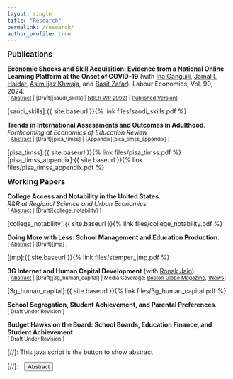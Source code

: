 ```yaml
---
layout: single
title: "Research"
permalink: /research/
author_profile: true
---
```


<span style="font-size: 1.2em; font-weight: bold;">Publications</span>

**Economic Shocks and Skill Acquisition: Evidence from a National Online Learning Platform at the Onset of COVID-19** (with [Ina Ganguili](https://blogs.umass.edu/iganguli/), [Jamal I. Haidar](https://scholar.harvard.edu/haidar/home), [Asim Ijaz Khwaja](https://khwaja.scholar.harvard.edu/), and [Basit Zafar](https://sites.google.com/site/basitakzafar/)). Labour Economics, Vol. 90, 2024.  <br/>
<small>[ <a href="#/" onclick="visib('saudi_skills')">Abstract</a> | [Draft][saudi_skills] | [NBER WP 29921][saudi_skills_nber] | [Published Version](https://www.sciencedirect.com/science/article/pii/S0927537124000708)]</small>

<div id="saudi_skills" style="display: none; text-align: justify; line-height: 1.2" ><small>
We study how large shocks impact individuals’ skilling decisions using data from a large, government-sponsored, online learning platform in Saudi Arabia. The onset of the COVID-19 pandemic brought about a massive increase in online skilling, and demand shifted towards courses that offered skills, such as telework, likely to be immediately valuable during the pandemic. Consistent with a model where individuals trade off reskilling costs with their expectations of future labor market conditions and their duration of work, we find that shifts into telework courses were largest for older workers. In contrast, younger workers increased enrollments in courses related to new skills, such as general, occupation-specific, and computer-related skills. Using national administrative employment data, we provide descriptive evidence that these investments in skills in early 2020 helped users maintain employment over the course of the pandemic.
</small><br><br/></div>

[saudi_skills]:{{ site.baseurl }}{% link files/saudi_skills.pdf %}

[saudi_skills_nber]: https://www.nber.org/papers/w29921

**Trends in International Assessments and Outcomes in Adulthood**. <br/> *Forthcoming at Economics of Education Review* <br/> <small>[ <a href="#/" onclick="visib('pisa_timss')">Abstract</a> | [Draft][pisa_timss] | [Appendix][pisa_timss_appendix] ]</small>

<div id="pisa_timss" style="display: none; text-align: justify; line-height: 1.2" ><small>
International assessments such as PISA and TIMSS are widely used to compare the academic proficiency of adolescents across countries and over time. Are scores on these assessments associated with outcomes in adulthood? Combining data from mathematics scores in PISA, TIMSS, and PIAAC, and adulthood outcomes from 18 representative global surveys, I compare the relative associations of PISA and TIMSS scores with later outcomes among cohorts that took both tests during adolescence. Results suggest that cohorts with higher test scores perform better on assessments of adulthood skills, obtain higher levels of education, and have higher incomes as adults. I find suggestive evidence that PISA scores exhibit a relatively stronger relationship with education and income in adulthood compared to TIMSS scores.
</small><br><br/></div>

[pisa_timss]:{{ site.baseurl }}{% link files/pisa_timss.pdf %}
[pisa_timss_appendix]:{{ site.baseurl }}{% link files/pisa_timss_appendix.pdf %}

<span style="font-size: 1.2em; font-weight: bold;">Working Papers</span>

**College Access and Notability in the United States**. <br/> *R&R at Regional Science and Urban Economics* <br/> <small>[ <a href="#/" onclick="visib('college_notability')">Abstract</a> | [Draft][college_notability] ]</small>

<div id="college_notability" style="display: none; text-align: justify; line-height: 1.2" ><small>
I use comprehensive geolocated data on prominent, famous, and influential Americans across various fields born throughout the 19th and 20th centuries to characterize the distribution and determinants of notability rates across the U.S. I combine this data with information on college site selection experiments—historical instances in which multiple candidate locations were considered as the sites of new colleges—to estimate the effect of college access on notability. Comparing notability rates in counties selected for a college to those in runner-up counties indicates that college placement generates a large, immediate, and persistent increase in notability rates. Analysis of biographical texts suggests that 20 to 40 percent of these effects are driven by college attendance.
</small><br><br/></div>

[college_notability]:{{ site.baseurl }}{% link files/college_notability.pdf %}

**Doing More with Less: School Management and Education Production**. <br/> <small>[ <a href="#/" onclick="visib('jmp')">Abstract</a> | [Draft][jmp] ]</small>

<div id="jmp" style="display: none; text-align: justify; line-height: 1.2" ><small>
The school superintendent is the highest-ranking executive in U.S. school districts, responsible for managing personnel decisions and overseeing regular school operations. To estimate the causal effect of superintendents on district performance, I collect data on the tenures of over 18,000 school superintendents covering over half of American public school children using a model of test score value-added that allows a superintendent’s effect to emerge over the course of their tenure within a district. Superintendent transitions between districts are leveraged to validate these estimates and to identify common practices of effective superintendents. I show that superintendents have large effects on school district performance, accounting for one-fourth of the observed differences in learning rates across districts. Top management matters most in districts where managerial flexibility is ex-ante largest: smaller districts and districts with weaker teachers unions. Effective superintendents do not change levels of district spending or staffing but instead make changes in school operations, increasing teacher turnover and reducing teacher absences. Finally, I find evidence that the link between value-added and salary for superintendents is strongest in districts with higher levels of local interdistrict competition.
</small><br><br/></div>

[jmp]:{{ site.baseurl }}{% link files/stemper_jmp.pdf %}

**3G Internet and Human Capital Development** (with [Ronak Jain](https://www.ronak-jain.com/home)). <br/> <small>[ <a href="#/" onclick="visib('3g_human_capital')">Abstract</a> | [Draft][3g_human_capital] | Media Coverage: [Boston Globe Magazine](https://www.bostonglobe.com/2024/10/01/magazine/should-cellphones-be-allowed-in-schools/), [1News](https://www.1news.co.nz/2024/01/26/study-reveals-impact-of-internet-on-student-test-results/)]</small>

<div id="3g_human_capital" style="display: none; text-align: justify; line-height: 1.2" ><small>
We study the impact of global expansions in mobile internet access between 2000 and 2018 on student outcomes. We link geospatial data on the rollout of 3G mobile technology with over 2 million student test scores from 82 countries. Our findings indicate that the introduction of 3G coverage leads to substantial increases in smartphone ownership and internet usage among adolescents. Moreover, changes in 3G coverage are associated with significant declines in test scores across all subjects, with magnitudes roughly equivalent to the loss of one-quarter of a year of learning. We find suggestive evidence that a reduction in feelings of belonging, ease of making friends, and self-efficacy may explain these impacts.
</small><br><br/></div>

[3g_human_capital]:{{ site.baseurl }}{% link files/3g_human_capital.pdf %}

**School Segregation, Student Achievement, and Parental Preferences**. <br/> <small>[ Draft Under Revision ]</small>

**Budget Hawks on the Board: School Boards, Education Finance, and Student Achievement**. <br/> <small>[ Draft Under Revision ]</small>

[//]: This java script is the button to show abstract
<script>
 function visib(id) {
  var x = document.getElementById(id);
  if (x.style.display === "block") {
    x.style.display = "none";
  } else {
    x.style.display = "block";
  }
}
</script>

[//]:&emsp;<button onclick="visib('polariz')" class="btn btn--inverse btn--small">Abstract</button>
